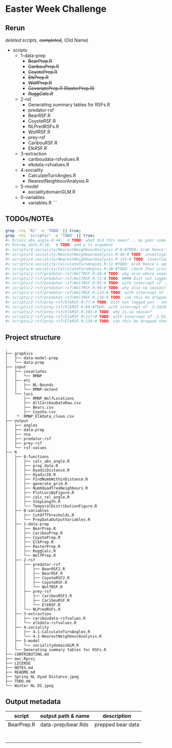 
<!-- README.md is generated from README.Rmd. Please edit that file -->

# Easter Week Challenge

## Rerun

*deleted scripts*, ~~completed~~, (Old Name)

  - scripts
      - 1-data-prep
          - ~~BearPrep.R~~
          - ~~CaribouPrep.R~~
          - ~~CoyotePrep.R~~
          - ~~ElkPrep.R~~
          - ~~WolfPrep.R~~
          - ~~CovariatePrep.R (RasterPrep.R)~~
          - ~~*RuggCalc.R*~~
      - 2-rsf
          - Generating summary tables for RSFs.R
          - predator-rsf
          - BearRSF.R
          - CoyoteRSF.R
          - NLPredRSFs.R
          - WolfRSF.R
          - prey-rsf
          - CaribouRSF.R
          - ElkRSF.R
      - 3-extraction
          - cariboudata-rsfvalues.R
          - elkdata-rsfvalues.R
      - 4-sociality
          - CalculateTurnAngles.R
          - NearestNeighbourAnalysis.R
      - 5-model
          - socialitydomainGLM.R
      - 0-variables
          - variables.R \`\`\`

## TODOs/NOTEs

``` bash
grep -rni 'R/' -e 'TODO' || true;
grep -rni 'scripts/' -e 'TODO' || true;
#> R/calc_abs_angle.R:44:  # TODO: what did this mean? .. my poor code commenting
#> R/prep_date.R:16:  # TODO: add a tz argument
#> scripts/4-sociality/NearestNeighbourAnalysis.R:8:#TODO: Grab Hance's updated social metrics from modeling script
#> scripts/4-sociality/NearestNeighbourAnalysis.R:46:# TODO: investigate the both coords and ..coords exist in calling scope data.table error
#> scripts/4-sociality/NearestNeighbourAnalysis.R:143:# TODO: investigate the both coords and ..coords exist in calling scope data.table error
#> scripts/4-sociality/CalculateTurnAngles.R:11:#TODO: Grab Hance's updated social metrics from modeling script
#> scripts/4-sociality/CalculateTurnAngles.R:38:#TODO: check that yrcol is well handled
#> scripts/2-rsf/predator-rsf/WolfRSF.R:68:# TODO: why also where season is NA?
#> scripts/2-rsf/predator-rsf/WolfRSF.R:72:# TODO: #### Dist not logged yet - should it be?
#> scripts/2-rsf/predator-rsf/WolfRSF.R:85:# TODO: with intercept of -3.044340?
#> scripts/2-rsf/predator-rsf/WolfRSF.R:99:# TODO: why also na season?
#> scripts/2-rsf/predator-rsf/WolfRSF.R:114:# TODO: with intercept of -2.711875?
#> scripts/2-rsf/predator-rsf/WolfRSF.R:136:# TODO: can this be dropped then?
#> scripts/2-rsf/prey-rsf/ElkRSF.R:77:# TODO: Dist not logged yet - should it be?
#> scripts/2-rsf/prey-rsf/ElkRSF.R:89:#TODO: with intercept of -3.242852 ?
#> scripts/2-rsf/prey-rsf/ElkRSF.R:103:# TODO: why is.na season?
#> scripts/2-rsf/prey-rsf/ElkRSF.R:117:# TODO: with intercept of -2.053773?
#> scripts/2-rsf/prey-rsf/ElkRSF.R:139:# TODO: can this be dropped then?
```

## Project structure

    .
    ├── graphics
    │   ├── data-model-prep
    │   └── data-prep
    ├── input
    │   ├── covariates
    │   │   └── RMNP
    │   ├── etc
    │   │   ├── NL-Bounds
    │   │   └── RMNP-extent
    │   └── locs
    │       ├── RMNP_WolfLocations
    │       ├── AllCaribouDataRaw.csv
    │       ├── Bears.csv
    │       ├── Coyote.csv
    │    *  RMNP_ElkData_clean.csv
    ├── output
    │   ├── angles
    │   ├── data-prep
    │   ├── nna
    │   ├── predator-rsf
    │   ├── prey-rsf
    │   └── rsf-values
    ├── R
    │   ├── 0-functions
    │   │   ├── calc_abs_angle.R
    │   │   ├── prep_date.R
    │   │   ├── DyadicDistance.R
    │   │   ├── DyadicID.R
    │   │   ├── FindNumbWithinDistance.R
    │   │   ├── generate_grid.R
    │   │   ├── NumbQuadTreeNeighbours.R
    │   │   ├── PlotLocsByFigure.R
    │   │   ├── calc_rel_angle.R
    │   │   ├── StepLength.R
    │   │   └── TemporalDistributionFigure.R
    │   ├── 0-variables
    │   │   ├── CutOffThresholds.R
    │   │   └── PrepDataOutputVariables.R
    │   ├── 1-data-prep
    │   │   ├── BearPrep.R
    │   │   ├── CaribouPrep.R
    │   │   ├── CoyotePrep.R
    │   │   ├── ElkPrep.R
    │   │   ├── RasterPrep.R
    │   │   ├── RuggCalc.R
    │   │   └── WolfPrep.R
    │   ├── 2-rsf
    │   │   ├── predator-rsf
    │   │   │   ├── BearRSF2.R
    │   │   │   ├── BearRSF.R
    │   │   │   ├── CoyoteRSF2.R
    │   │   │   ├── CoyoteRSF.R
    │   │   │   └── WolfRSF.R
    │   │   ├── prey-rsf
    │   │   │   ├── CaribouRSF2.R
    │   │   │   ├── CaribouRSF.R
    │   │   │   └── ElkRSF.R
    │   │   └── NLPredRSFs.R
    │   ├── 3-extraction
    │   │   ├── cariboudata-rsfvalues.R
    │   │   └── elkdata-rsfvalues.R
    │   ├── 4-sociality
    │   │   ├── 4.1-CalculateTurnAngles.R
    │   │   └── 4.2-NearestNeighbourAnalysis.R
    │   ├── 5-model
    │   │   └── socialitydomainGLM.R
    │   └── Generating summary tables for RSFs.R
    ├── CONTRIBUTING.md
    ├── ewc.Rproj
    ├── LICENSE
    ├── NOTES.md
    ├── README.md
    ├── Spring NL Dyad Distance.jpeg
    ├── TODO.md
    └── Winter NL DI.jpeg

## Output metadata

| script     | output path & name | description       |
| ---------- | ------------------ | ----------------- |
| BearPrep.R | data-prep/bear.Rds | prepped bear data |
|            |                    |                   |
|            |                    |                   |
|            |                    |                   |
|            |                    |                   |
|            |                    |                   |
|            |                    |                   |
|            |                    |                   |
